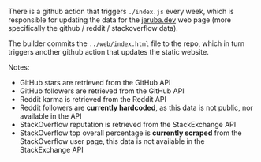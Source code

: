There is a github action that triggers `./index.js` every week, which is responsible for updating the data for the [jaruba.dev](https://jaruba.dev) web page (more specifically the github / reddit / stackoverflow data).

The builder commits the `../web/index.html` file to the repo, which in turn triggers another github action that updates the static website.

Notes:
- GitHub stars are retrieved from the GitHub API
- GitHub followers are retrieved from the GitHub API
- Reddit karma is retrieved from the Reddit API
- Reddit followers are **currently hardcoded**, as this data is not public, nor available in the API
- StackOverflow reputation is retrieved from the StackExchange API
- StackOverflow top overall percentage is **currently scraped** from the StackOverflow user page, this data is not available in the StackExchange API
